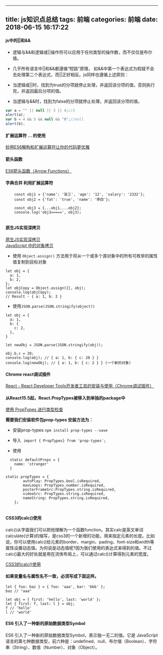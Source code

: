 
---
title: js知识点总结
tags: 前端
categories: 前端
date:  2018-06-15 16:17:22
---


#### js中的||和&&
* 逻辑与&&和逻辑或||操作符可以应用于任何类型的操作数，而不仅仅是布尔值。

* 几乎所有语言中||和&&都遵循“短路”原理， 如&&中第一个表达式为假就不会去处理第二个表达式，而||正好相反。js同样也遵循上述原则： 
　　
* 当逻辑或||时，找到为true的分项就停止处理，并返回该分项的值，否则执行完，并返回最后分项的值。
* 当逻辑与&&时，找到为false的分项就停止处理，并返回该分项的值。

``` javascript
var a = "" || null || 3 || 4;//3
alert(a);
var b = 4 && 5 && null && "0";//null
alert(b);

```

#### 扩展运算符  ... 的使用

[妙用ES6解构和扩展运算符让你的代码更优雅](https://www.cnblogs.com/chrischjh/p/4848934.html)

#### 箭头函数

[ES6箭头函数（Arrow Functions）](https://www.cnblogs.com/snandy/p/4403111.html)

####  字典合并 利用扩展运算符

```
    const obj1 = {'name': '张三', 'age': '12', 'salary': '2332'};
    const obj2 = {'fat': 'true', 'name': '李四'};

    const obj3 = {...obj1,...obj2};
    console.log('obj3=====', obj3);
    
```

#### 原生JS实现深拷贝

[原生JS实现深拷贝](https://blog.csdn.net/wang839305939/article/details/80819132)  
[JavaScript 中的对象拷贝](https://www.css88.com/archives/8319)

* 使用 `Object.assign()` 方法用于将从一个或多个源对象中的所有可枚举的属性值复制到目标对象

```
let obj = {
  a: 1,
  b: 2,
};
let objCopy = Object.assign({}, obj);
console.log(objCopy);
// Result - { a: 1, b: 2 }

```
* 使用`JSON.parse(JSON.stringify(object))`

```
let obj = { 
  a: 1,
  b: { 
    c: 2,
  },
}
 
let newObj = JSON.parse(JSON.stringify(obj));
 
obj.b.c = 20;
console.log(obj); // { a: 1, b: { c: 20 } }
console.log(newObj); // { a: 1, b: { c: 2 } } (一个新的对象)
```

#### Chrome react调试插件
[React - React Developer Tools开发者工具的安装与使用（Chrome调试插件）](http://www.cnplugins.com/zhuanti/how-to-use-react-tools.html)

#### 从React15.5起，React.PropTypes被移入到单独的package中

[使用 PropTypes 进行类型检查](https://react.docschina.org/docs/typechecking-with-proptypes.html)

**需要我们安装软件包prop-types 安装方法为：**

* 安装prop-types `npm install prop-types --save`      

* 导入  `import { PropTypes} from 'prop-types';`

* 使用

```
  static defaultProps = {
    name: 'stranger'
  }
  
static propTypes = {
        autoPlay: PropTypes.bool.isRequired,
        maxLoops: PropTypes.number.isRequired,
        posterFrameSrc:PropTypes.string.isRequired,
        videoSrc: PropTypes.string.isRequired,
        nameString: PropTypes.string.isRequired,
    };  
     
```

#### CSS3的calc()使用

calc()从字面我们可以把他理解为一个函数function。其实calc是英文单词calculate(计算)的缩写，是css3的一个新增的功能，用来指定元素的长度。比如说，你可以使用calc()给元素的border、margin、pading、font-size和width等属性设置动态值。为何说是动态值呢?因为我们使用的表达式来得到的值。不过calc()最大的好处就是用在流体布局上，可以通过calc()计算得到元素的宽度。

[CSS3的calc()使用](https://www.w3cplus.com/css3/how-to-use-css3-calc-function.html)

#### 如果变量名与属性名不一致，必须写成下面这样。

```
let { foo: baz } = { foo: 'aaa', bar: 'bbb' };
baz // "aaa"

let obj = { first: 'hello', last: 'world' };
let { first: f, last: l } = obj;
f // 'hello'
l // 'world'
```

#### ES6 引入了一种新的原始数据类型Symbol
ES6 引入了一种新的原始数据类型Symbol，表示独一无二的值。它是 JavaScript 语言的第七种数据类型，前六种是：undefined、null、布尔值（Boolean）、字符串（String）、数值（Number）、对象（Object）。